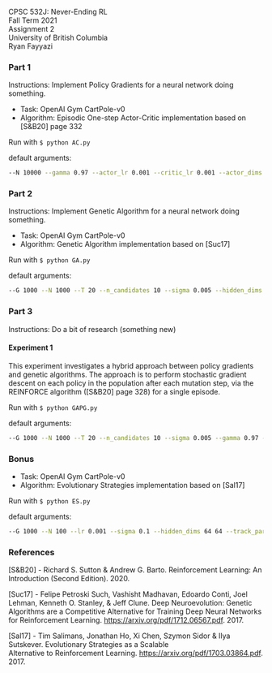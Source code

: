 CPSC 532J: Never-Ending RL\
Fall Term 2021\
Assignment 2\
University of British Columbia\
Ryan Fayyazi


### Part 1

Instructions: Implement Policy Gradients for a neural network doing something.

* Task: OpenAI Gym CartPole-v0
* Algorithm: Episodic One-step Actor-Critic implementation based on [S&B20] page 332

Run with `$ python AC.py`

default arguments:

```bash
--N 10000 --gamma 0.97 --actor_lr 0.001 --critic_lr 0.001 --actor_dims 64 64 --critic_dims 64 64 --track_param False --track_logp True --render False --render_step 1000
```
### Part 2

Instructions: Implement Genetic Algorithm for a neural network doing something.

* Task: OpenAI Gym CartPole-v0
* Algorithm: Genetic Algorithm implementation based on [Suc17]

Run with `$ python GA.py`

default arguments:

```bash
--G 1000 --N 1000 --T 20 --n_candidates 10 --sigma 0.005 --hidden_dims 64 64 --track_param False
```

### Part 3 

Instructions: Do a bit of research (something new)

#### Experiment 1

This experiment investigates a hybrid approach between policy gradients and genetic algorithms. The approach is to perform 
stochastic gradient descent on each policy in the population after each mutation step, via the REINFORCE algorithm ([S&B20]
page 328) for a single episode. 

Run with `$ python GAPG.py`

default arguments:

```bash
--G 1000 --N 1000 --T 20 --n_candidates 10 --sigma 0.005 --gamma 0.97 --lr 0.001 --hidden_dims 64 64 --track_param False
```

### Bonus

* Task: OpenAI Gym CartPole-v0
* Algorithm: Evolutionary Strategies implementation based on [Sal17]

Run with `$ python ES.py`

default arguments:

```bash
--G 1000 --N 100 --lr 0.001 --sigma 0.1 --hidden_dims 64 64 --track_param False
```

### References

[S&B20] - Richard S. Sutton & Andrew G. Barto. Reinforcement Learning: An Introduction (Second Edition). 2020.

[Suc17] - Felipe Petroski Such, Vashisht Madhavan, Edoardo Conti, Joel Lehman, Kenneth O. Stanley, & Jeff Clune. Deep Neuroevolution: Genetic Algorithms are a Competitive Alternative for
Training Deep Neural Networks for Reinforcement Learning. https://arxiv.org/pdf/1712.06567.pdf. 2017.

[Sal17] - Tim Salimans, Jonathan Ho, Xi Chen, Szymon Sidor & Ilya Sutskever. Evolutionary Strategies as a Scalable \
Alternative to Reinforcement Learning. https://arxiv.org/pdf/1703.03864.pdf. 2017. 